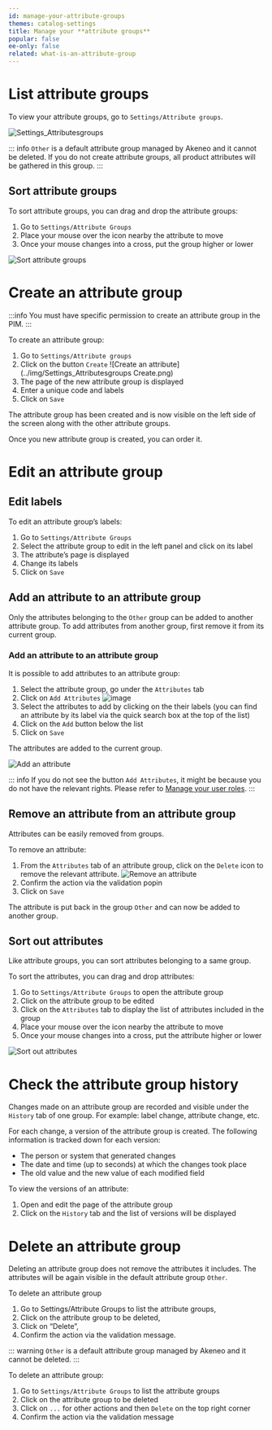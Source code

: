 ```yaml
---
id: manage-your-attribute-groups
themes: catalog-settings
title: Manage your **attribute groups**
popular: false
ee-only: false
related: what-is-an-attribute-group
---
```


# List attribute groups

To view your attribute groups, go to `Settings/Attribute groups`.

![Settings_Attributesgroups](../img/Settings_Attributesgroups.png)

::: info
`Other` is a default attribute group managed by Akeneo and it cannot be deleted. If you do not create attribute groups, all product attributes will be gathered in this group.
:::

## Sort attribute groups

To sort attribute groups, you can drag and drop the attribute groups:
1.  Go to `Settings/Attribute Groups`
1.  Place your mouse over the icon nearby the attribute to move
1.  Once your mouse changes into a cross, put the group higher or lower

![Sort attribute groups](../img/Settings_AttributesGroupsDraganddrop.gif)

# Create an attribute group

:::info
You must have specific permission to create an attribute group in the PIM.
:::

To create an attribute group:

1.  Go to `Settings/Attribute groups`
1.  Click on the button `Create`
![Create an attribute](../img/Settings_Attributesgroups Create.png)
1.  The page of the new attribute group is displayed
1.  Enter a unique code and labels
1.  Click on `Save`

The attribute group has been created and is now visible on the left side of the screen along with the other attribute groups.

Once you new attribute group is created, you can order it.

# Edit an attribute group

## Edit labels

To edit an attribute group’s labels:
1.  Go to `Settings/Attribute Groups`
1.  Select the attribute group to edit in the left panel and click on its label
1.  The attribute’s page is displayed
1.  Change its labels
1.  Click on `Save`

## Add an attribute to an attribute group

Only the attributes belonging to the `Other` group can be added to another attribute group. To add attributes from another group, first remove it from its current group.


### Add an attribute to an attribute group

It is possible to add attributes to an attribute group:
1.  Select the attribute group, go under the `Attributes` tab
1.  Click on `Add Attributes`
![image](../img/Settings_AttributesGroupsAddAttributes.png)
1.  Select the attributes to add by clicking on the their labels (you can find an attribute by its label via the quick search box at the top of the list)
1.  Click on the `Add` button below the list
1.  Click on `Save`

The attributes are added to the current group.

![Add an attribute](../img/Settings_AttributesGroupsAddAttributes2.gif)

::: info
If you do not see the button `Add Attributes`, it might be because you do not have the relevant rights. Please refer to [Manage your user roles](/articles/build-your-user-roles.html).
:::

## Remove an attribute from an attribute group

Attributes can be easily removed from groups.

To remove an attribute:

1.  From the `Attributes` tab of an attribute group, click on the `Delete` icon to remove the relevant attribute.
![Remove an attribute](../img/Settings_AttributesGroupsAddAttributesDelete.png)
1.  Confirm the action via the validation popin
1.  Click on `Save`

The attribute is put back in the group `Other` and can now be added to another group.

## Sort out attributes

Like attribute groups, you can sort attributes belonging to a same group.

To sort the attributes, you can drag and drop attributes:
1.  Go to `Settings/Attribute Groups` to open the attribute group
1.  Click on the attribute group to be edited
1.  Click on the `Attributes` tab to display the list of attributes included in the group
1.  Place your mouse over the icon nearby the attribute to move
1.  Once your mouse changes into a cross, put the attribute higher or lower

![Sort out attributes](../img/Settings_AttributesGroupsAddAttributesDraganddrop.png)

# Check the attribute group history

Changes made on an attribute group are recorded and visible under the `History` tab of one group. For example: label change, attribute change, etc.

For each change, a version of the attribute group is created. The following information is tracked down for each version:
*   The person or system that generated changes
*   The date and time (up to seconds) at which the changes took place
*   The old value and the new value of each modified field

To view the versions of an attribute:
1.  Open and edit the page of the attribute group
1.  Click on the `History` tab and the list of versions will be displayed

# Delete an attribute group

Deleting an attribute group does not remove the attributes it includes. The attributes will be again visible in the default attribute group `Other`.

To delete an attribute group
1.  Go to Settings/Attribute Groups to list the attribute groups,
1.  Click on the attribute group to be deleted,
1.  Click on “Delete”,
1.  Confirm the action via the validation message.

::: warning
`Other` is a default attribute group managed by Akeneo and it cannot be deleted.
:::

To delete an attribute group:
1.  Go to `Settings/Attribute Groups` to list the attribute groups
1.  Click on the attribute group to be deleted
1.  Click on `...` for other actions and then `Delete` on the top right corner
1.  Confirm the action via the validation message
